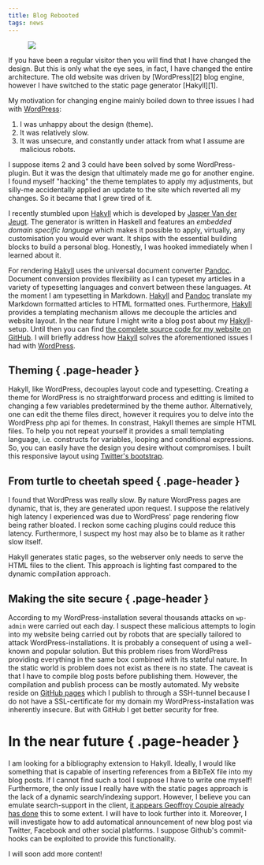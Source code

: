 ```yaml
---
title: Blog Rebooted
tags: news
---
```

<figure class="feature-image">
 <img src="http://placehold.it/400x200&text=Hello (again) world" class="img-responsive center-block" />
</figure>
If you have been a regular visitor then you will find that I have changed the design.
But this is only what the eye sees, in fact, I have changed the entire architecture.
The old website was driven by [WordPress][2] blog engine, however I have switched to the static page generator [Hakyll][1].
<!--more-->

My motivation for changing engine mainly boiled down to three issues I had with [WordPress][2]:

1. I was unhappy about the design (theme).
2. It was relatively slow.
3. It was unsecure, and constantly under attack from what I assume are malicious robots.

I suppose items 2 and 3 could have been solved by some WordPress-plugin. But it was the design that ultimately made me go for another engine.
I found myself "hacking" the theme templates to apply my adjustments, but silly-me accidentally applied an update to the site which reverted all my changes.
So it became that I grew tired of it.

I recently stumbled upon [Hakyll][1] which is developed by [Jasper Van der Jeugt](http://jaspervdj.be).
The generator is written in Haskell and features an *embedded domain specific language* which makes it possible to apply, virtually, any customisation you would ever want.
It ships with the essential building blocks to build a personal blog.
Honestly, I was hooked immediately when I learned about it.

For rendering [Hakyll][1] uses the universal document converter [Pandoc][3]. Document conversion provides flexibility as I can typeset my articles in a variety of typesetting languages and convert between these languages. At the moment I am typesetting in Markdown. [Hakyll][1] and [Pandoc][3] translate my Markdown formatted articles to HTML formatted ones. Furthermore, [Hakyll][1] provides a templating mechanism allows me decouple the articles and website layout. In the near future I might write a blog post about my [Hakyll][1]-setup. Until then you can find [the complete source code for my website on GitHub](https://github.com/dhil/dhil.github.io).
I will briefly address how [Hakyll][1] solves the aforementioned issues I had with [WordPress][2].

## Theming { .page-header }
Hakyll, like WordPress, decouples layout code and typesetting. Creating a theme for WordPress is no straightforward process and editting is limited to changing a few variables predetermined by the theme author. Alternatively, one can edit the theme files direct, however it requires you to delve into the WordPress php api for themes.
In constrast, Hakyll themes are simple HTML files. To help you not repeat yourself it provides a small templating language, i.e. constructs for variables, looping and conditional expressions.
So, you can easily have the design you desire without compromises. I built this responsive layout using [Twitter's bootstrap](https://getbootstrap.com).

## From turtle to cheetah speed { .page-header }
I found that WordPress was really slow. By nature WordPress pages are dynamic, that is, they are generated upon request. I suppose the relatively high latency I experienced was due to WordPress' page rendering flow being rather bloated. I reckon some caching plugins could reduce this latency. Furthermore, I suspect my host may also be to blame as it rather slow itself.

Hakyll generates static pages, so the webserver only needs to serve the HTML files to the client. This approach is lighting fast compared to the dynamic compilation approach.

## Making the site secure { .page-header }
According to my WordPress-installation several thousands attacks on `wp-admin` were carried out each day. I suspect these malicious attempts to login into my website being carried out by robots that are specially tailored to attack WordPress-installations. It is probably a consequent of using a well-known and popular solution. But this problem rises from WordPress providing everything in the same box combined with its stateful nature. In the static world is problem does not exist as there is no state.
The caveat is that I have to compile blog posts before publishing them. However, the compilation and publish process can be mostly automated. My website reside on [GitHub pages](https://pages.github.com/) which I publish to through a SSH-tunnel because I do not have a SSL-certificate for my domain my WordPress-installation was inherently insecure. But with GitHub I get better security for free.


# In the near future { .page-header }
I am looking for a bibliography extension to Hakyll. Ideally, I would like something that is capable of inserting references from a BibTeX file into my blog posts. If I cannot find such a tool I suppose I have to write one myself! Furthermore, the only issue I really have with the static pages approach is the lack of a dynamic search/indexing support. However, I believe you can emulate search-support in the client, [it appears Geoffroy Coupie already has done](https://github.com/Geal/hakyll-search-prototype) this to some extent. I will have to look further into it. Moreover, I will investigate how to add automatical announcement of new blog post via Twitter, Facebook and other social platforms. I suppose Github's commit-hooks can be exploited to provide this functionality.

I will soon add more content!

[1]: http://jaspervdj.be/hakyll/
[2]: https://www.wordpress.com
[3]: http://pandoc.org